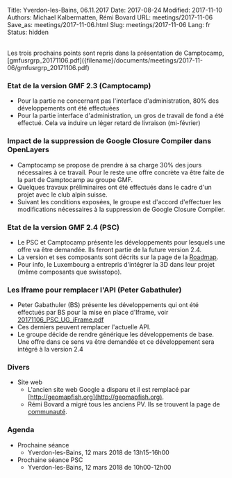 Title: Yverdon-les-Bains, 06.11.2017
Date: 2017-08-24
Modified: 2017-11-10
Authors: Michael Kalbermatten, Rémi Bovard
URL: meetings/2017-11-06
Save_as: meetings/2017-11-06.html
Slug: meetings/2017-11-06
Lang: fr
Status: hidden

<br />
Les trois prochains points sont repris dans la présentation de Camptocamp, [gmfusrgrp_20171106.pdf]({filename}/documents/meetings/2017-11-06/gmfusrgrp_20171106.pdf) 

### Etat de la version GMF 2.3 (Camptocamp)

* Pour la partie ne concernant pas l'interface d'administration, 80% des développements ont été effectuées
* Pour la partie interface d'administration, un gros de travail de fond a été effectué. Cela va induire un léger retard de livraison (mi-février)

### Impact de la suppression de Google Closure Compiler dans OpenLayers

* Camptocamp se propose de prendre à sa charge 30% des jours nécessaires à ce travail. Pour le reste une offre concrète va être faite de la part de Camptocamp au groupe GMF.
* Quelques travaux préliminaires ont été effectués dans le cadre d'un projet avec le club alpin suisse.
* Suivant les conditions exposées, le groupe est d'accord d'effectuer les modifications nécessaires à la suppression de Google Closure Compiler.

### Etat de la version GMF 2.4 (PSC)

* Le PSC et Camptocamp présente les développements pour lesquels une offre va être demandée. Ils feront partie de la future version 2.4.
* La version et ses composants sont décrits sur la page de la [Roadmap](http://geomapfish.org/fr/roadmap).
* Pour info, le Luxembourg a entrepris d'intégrer la 3D dans leur projet (même composants que swisstopo).

### Les Iframe pour remplacer l'API (Peter Gabathuler)

* Peter Gabathuler (BS) présente les développements qui ont été effectués par BS pour la mise en place d'Iframe, voir [20171106_PSC_UG_iFrame.pdf]({filename}/documents/meetings/2017-11-06/20171106_PSC_UG_iFrame.pdf) 
* Ces derniers peuvent remplacer l'actuelle API.
* Le groupe décide de rendre générique les développements de base. Une offre dans ce sens va être demandée et ce développement sera intégré à la version 2.4

### Divers

* Site web
    * L'ancien site web Google a disparu et il est remplacé par [http://geomapfish.org](http://geomapfish.org). 
    * Rémi Bovard a migré tous les anciens PV. Ils se trouvent la page de [communauté](http://geomapfish.org/fr/community).

### Agenda

* Prochaine séance
    * Yverdon-les-Bains, 12 mars 2018 de 13h15-16h00
* Prochaine séance PSC
    * Yverdon-les-Bains, 12 mars 2018 de 10h00-12h00
